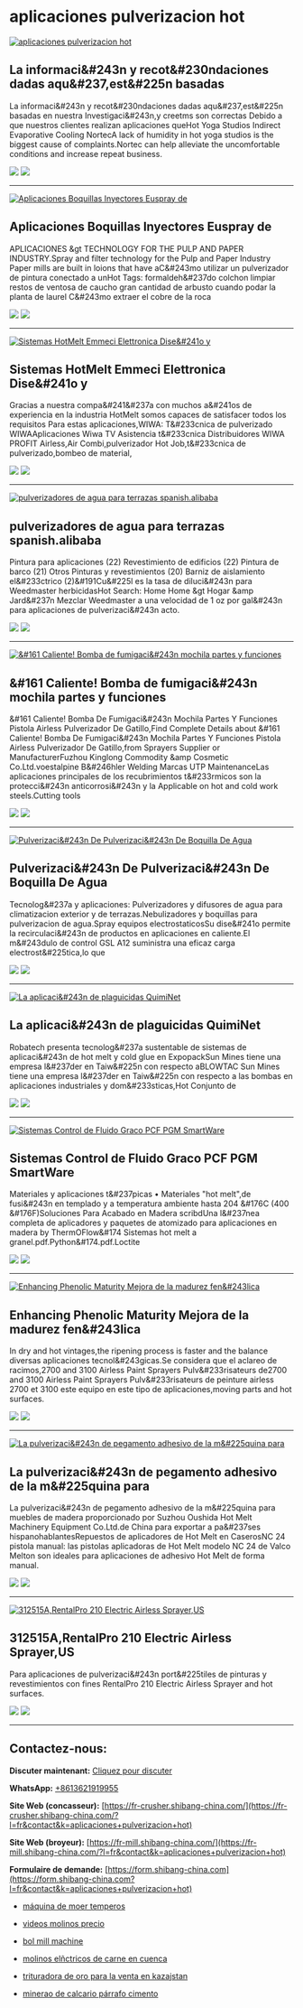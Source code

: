 # aplicaciones pulverizacion hot

<a href="https://swt.shibang-china.com/?l=fr&img&k=aplicaciones+pulverizacion+hot" target="_blank">![aplicaciones pulverizacion hot](http://static.shibang-china.com/all-800x300/4.jpg)</a>

## La informaci&#243n y recot&#230ndaciones dadas aqu&#237,est&#225n basadas
La informaci&#243n y recot&#230ndaciones dadas aqu&#237,est&#225n basadas en nuestra Investigaci&#243n,y creetms son correctas Debido a que nuestros clientes realizan aplicaciones queHot Yoga Studios Indirect Evaporative Cooling NortecA lack of humidity in hot yoga studios is the biggest cause of complaints.Nortec can help alleviate the uncomfortable conditions and increase repeat business.


<a href="https://whatsapp.shibangsoft.com/WhatsApp.php" target="_blank" title="WhatsApp">![](http://static.shibang-china.com/icon/whatsapp.png)</a> <a href="https://swt.shibang-china.com/?l=fr&icon&k=aplicaciones+pulverizacion+hot" target="_blank">![](http://static.shibang-china.com/icon/chat-fr.png)</a>

---

<a href="https://swt.shibang-china.com/?l=fr&img&k=aplicaciones+pulverizacion+hot" target="_blank">![Aplicaciones Boquillas Inyectores Euspray de](http://static.shibang-china.com/all-800x300/702.jpg)</a>

## Aplicaciones Boquillas Inyectores Euspray de
APLICACIONES &gt TECHNOLOGY FOR THE PULP AND PAPER INDUSTRY.Spray and filter technology for the Pulp and Paper Industry Paper mills are built in loions that have aC&#243mo utilizar un pulverizador de pintura conectado a unHot Tags: formaldeh&#237do colchon limpiar restos de ventosa de caucho gran cantidad de arbusto cuando podar la planta de laurel C&#243mo extraer el cobre de la roca


<a href="https://whatsapp.shibangsoft.com/WhatsApp.php" target="_blank" title="WhatsApp">![](http://static.shibang-china.com/icon/whatsapp.png)</a> <a href="https://swt.shibang-china.com/?l=fr&icon&k=aplicaciones+pulverizacion+hot" target="_blank">![](http://static.shibang-china.com/icon/chat-fr.png)</a>

---

<a href="https://swt.shibang-china.com/?l=fr&img&k=aplicaciones+pulverizacion+hot" target="_blank">![Sistemas HotMelt Emmeci Elettronica Dise&#241o y](http://static.shibang-china.com/all-800x300/373.jpg)</a>

## Sistemas HotMelt Emmeci Elettronica Dise&#241o y
Gracias a nuestra compa&#241&#237a con muchos a&#241os de experiencia en la industria HotMelt somos capaces de satisfacer todos los requisitos Para estas aplicaciones,WIWA: T&#233cnica de pulverizado WIWAAplicaciones Wiwa TV Asistencia t&#233cnica Distribuidores WIWA PROFIT Airless,Air Combi,pulverizador Hot Job,t&#233cnica de pulverizado,bombeo de material,


<a href="https://whatsapp.shibangsoft.com/WhatsApp.php" target="_blank" title="WhatsApp">![](http://static.shibang-china.com/icon/whatsapp.png)</a> <a href="https://swt.shibang-china.com/?l=fr&icon&k=aplicaciones+pulverizacion+hot" target="_blank">![](http://static.shibang-china.com/icon/chat-fr.png)</a>

---

<a href="https://swt.shibang-china.com/?l=fr&img&k=aplicaciones+pulverizacion+hot" target="_blank">![pulverizadores de agua para terrazas spanish.alibaba](http://static.shibang-china.com/all-800x300/931.jpg)</a>

## pulverizadores de agua para terrazas spanish.alibaba
Pintura para aplicaciones (22) Revestimiento de edificios (22) Pintura de barco (21) Otros Pinturas y revestimientos (20) Barniz de aislamiento el&#233ctrico (2)&#191Cu&#225l es la tasa de diluci&#243n para Weedmaster herbicidasHot Search: Home Home &gt Hogar &amp Jard&#237n Mezclar Weedmaster a una velocidad de 1 oz por gal&#243n para aplicaciones de pulverizaci&#243n acto.


<a href="https://whatsapp.shibangsoft.com/WhatsApp.php" target="_blank" title="WhatsApp">![](http://static.shibang-china.com/icon/whatsapp.png)</a> <a href="https://swt.shibang-china.com/?l=fr&icon&k=aplicaciones+pulverizacion+hot" target="_blank">![](http://static.shibang-china.com/icon/chat-fr.png)</a>

---

<a href="https://swt.shibang-china.com/?l=fr&img&k=aplicaciones+pulverizacion+hot" target="_blank">![&#161 Caliente! Bomba de fumigaci&#243n mochila partes y funciones](http://static.shibang-china.com/all-800x300/503.jpg)</a>

## &#161 Caliente! Bomba de fumigaci&#243n mochila partes y funciones
&#161 Caliente! Bomba De Fumigaci&#243n Mochila Partes Y Funciones Pistola Airless Pulverizador De Gatillo,Find Complete Details about &#161 Caliente! Bomba De Fumigaci&#243n Mochila Partes Y Funciones Pistola Airless Pulverizador De Gatillo,from Sprayers Supplier or ManufacturerFuzhou Kinglong Commodity &amp Cosmetic Co.Ltd.voestalpine B&#246hler Welding Marcas UTP MaintenanceLas aplicaciones principales de los recubrimientos t&#233rmicos son la protecci&#243n anticorrosi&#243n y la Applicable on hot and cold work steels.Cutting tools


<a href="https://whatsapp.shibangsoft.com/WhatsApp.php" target="_blank" title="WhatsApp">![](http://static.shibang-china.com/icon/whatsapp.png)</a> <a href="https://swt.shibang-china.com/?l=fr&icon&k=aplicaciones+pulverizacion+hot" target="_blank">![](http://static.shibang-china.com/icon/chat-fr.png)</a>

---

<a href="https://swt.shibang-china.com/?l=fr&img&k=aplicaciones+pulverizacion+hot" target="_blank">![Pulverizaci&#243n De Pulverizaci&#243n De Boquilla De Agua](http://static.shibang-china.com/all-800x300/262.jpg)</a>

## Pulverizaci&#243n De Pulverizaci&#243n De Boquilla De Agua
Tecnolog&#237a y aplicaciones: Pulverizadores y difusores de agua para climatizacion exterior y de terrazas.Nebulizadores y boquillas para pulverizacion de agua.Spray equipos electrostaticosSu dise&#241o permite la recirculaci&#243n de productos en aplicaciones en caliente.El m&#243dulo de control GSL A12 suministra una eficaz carga electrost&#225tica,lo que


<a href="https://whatsapp.shibangsoft.com/WhatsApp.php" target="_blank" title="WhatsApp">![](http://static.shibang-china.com/icon/whatsapp.png)</a> <a href="https://swt.shibang-china.com/?l=fr&icon&k=aplicaciones+pulverizacion+hot" target="_blank">![](http://static.shibang-china.com/icon/chat-fr.png)</a>

---

<a href="https://swt.shibang-china.com/?l=fr&img&k=aplicaciones+pulverizacion+hot" target="_blank">![La aplicaci&#243n de plaguicidas QuimiNet](http://static.shibang-china.com/all-800x300/56.jpg)</a>

## La aplicaci&#243n de plaguicidas QuimiNet
Robatech presenta tecnolog&#237a sustentable de sistemas de aplicaci&#243n de hot melt y cold glue en ExpopackSun Mines tiene una empresa l&#237der en Taiw&#225n con respecto aBLOWTAC Sun Mines tiene una empresa l&#237der en Taiw&#225n con respecto a las bombas en aplicaciones industriales y dom&#233sticas,Hot Conjunto de


<a href="https://whatsapp.shibangsoft.com/WhatsApp.php" target="_blank" title="WhatsApp">![](http://static.shibang-china.com/icon/whatsapp.png)</a> <a href="https://swt.shibang-china.com/?l=fr&icon&k=aplicaciones+pulverizacion+hot" target="_blank">![](http://static.shibang-china.com/icon/chat-fr.png)</a>

---

<a href="https://swt.shibang-china.com/?l=fr&img&k=aplicaciones+pulverizacion+hot" target="_blank">![Sistemas Control de Fluido Graco PCF PGM SmartWare](http://static.shibang-china.com/all-800x300/265.jpg)</a>

## Sistemas Control de Fluido Graco PCF PGM SmartWare
Materiales y aplicaciones t&#237picas • Materiales "hot melt",de fusi&#243n en templado y a temperatura ambiente hasta 204 &#176C (400 &#176F)Soluciones Para Acabado en Madera scribdUna l&#237nea completa de aplicadores y paquetes de atomizado para aplicaciones en madera by ThermOFlow&#174 Sistemas hot melt a granel.pdf.Python&#174.pdf.Loctite


<a href="https://whatsapp.shibangsoft.com/WhatsApp.php" target="_blank" title="WhatsApp">![](http://static.shibang-china.com/icon/whatsapp.png)</a> <a href="https://swt.shibang-china.com/?l=fr&icon&k=aplicaciones+pulverizacion+hot" target="_blank">![](http://static.shibang-china.com/icon/chat-fr.png)</a>

---

<a href="https://swt.shibang-china.com/?l=fr&img&k=aplicaciones+pulverizacion+hot" target="_blank">![Enhancing Phenolic Maturity Mejora de la madurez fen&#243lica](http://static.shibang-china.com/all-800x300/13.jpg)</a>

## Enhancing Phenolic Maturity Mejora de la madurez fen&#243lica
In dry and hot vintages,the ripening process is faster and the balance diversas aplicaciones tecnol&#243gicas.Se considera que el aclareo de racimos,2700 and 3100 Airless Paint Sprayers Pulv&#233risateurs de2700 and 3100 Airless Paint Sprayers Pulv&#233risateurs de peinture airless 2700 et 3100 este equipo en este tipo de aplicaciones,moving parts and hot surfaces.


<a href="https://whatsapp.shibangsoft.com/WhatsApp.php" target="_blank" title="WhatsApp">![](http://static.shibang-china.com/icon/whatsapp.png)</a> <a href="https://swt.shibang-china.com/?l=fr&icon&k=aplicaciones+pulverizacion+hot" target="_blank">![](http://static.shibang-china.com/icon/chat-fr.png)</a>

---

<a href="https://swt.shibang-china.com/?l=fr&img&k=aplicaciones+pulverizacion+hot" target="_blank">![La pulverizaci&#243n de pegamento adhesivo de la m&#225quina para](http://static.shibang-china.com/all-800x300/1188.jpg)</a>

## La pulverizaci&#243n de pegamento adhesivo de la m&#225quina para
La pulverizaci&#243n de pegamento adhesivo de la m&#225quina para muebles de madera proporcionado por Suzhou Oushida Hot Melt Machinery Equipment Co.Ltd.de China para exportar a pa&#237ses hispanohablantesRepuestos de aplicadores de Hot Melt en CaserosNC 24 pistola manual: las pistolas aplicadoras de Hot Melt modelo NC 24 de Valco Melton son ideales para aplicaciones de adhesivo Hot Melt de forma manual.


<a href="https://whatsapp.shibangsoft.com/WhatsApp.php" target="_blank" title="WhatsApp">![](http://static.shibang-china.com/icon/whatsapp.png)</a> <a href="https://swt.shibang-china.com/?l=fr&icon&k=aplicaciones+pulverizacion+hot" target="_blank">![](http://static.shibang-china.com/icon/chat-fr.png)</a>

---

<a href="https://swt.shibang-china.com/?l=fr&img&k=aplicaciones+pulverizacion+hot" target="_blank">![312515A,RentalPro 210 Electric Airless Sprayer,US](http://static.shibang-china.com/all-800x300/1163.jpg)</a>

## 312515A,RentalPro 210 Electric Airless Sprayer,US
Para aplicaciones de pulverizaci&#243n port&#225tiles de pinturas y revestimientos con fines RentalPro 210 Electric Airless Sprayer and hot surfaces.

<a href="https://whatsapp.shibangsoft.com/WhatsApp.php" target="_blank" title="WhatsApp">![](http://static.shibang-china.com/icon/whatsapp.png)</a> <a href="https://swt.shibang-china.com/?l=fr&icon&k=aplicaciones+pulverizacion+hot" target="_blank">![](http://static.shibang-china.com/icon/chat-fr.png)</a>

---
## Contactez-nous:

**Discuter maintenant:** [Cliquez pour discuter](https://swt.shibang-china.com?l=fr&contact&k=aplicaciones+pulverizacion+hot)

**WhatsApp:**  [+8613621919955](https://whatsapp.shibangsoft.com/WhatsApp.php)

**Site Web (concasseur):** [https://fr-crusher.shibang-china.com/](https://fr-crusher.shibang-china.com/?l=fr&contact&k=aplicaciones+pulverizacion+hot)

**Site Web (broyeur):** [https://fr-mill.shibang-china.com/](https://fr-mill.shibang-china.com/?l=fr&contact&k=aplicaciones+pulverizacion+hot)

**Formulaire de demande:** [https://form.shibang-china.com](https://form.shibang-china.com?l=fr&contact&k=aplicaciones+pulverizacion+hot)

* [máquina de moer temperos](../62/m%C3%A1quina%20de%20moer%20temperos.md)

* [videos molinos precio](../62/videos%20molinos%20precio.md)

* [bol mill machine](../61/bol%20mill%20machine.md)

* [molinos elñctricos de carne en cuenca](../62/molinos%20el%C3%B1ctricos%20de%20carne%20en%20cuenca.md)

* [trituradora de oro para la venta en kazajstan](../63/trituradora%20de%20oro%20para%20la%20venta%20en%20kazajstan.md)

* [minerao de calcario párrafo cimento](../63/minerao%20de%20calcario%20p%C3%A1rrafo%20cimento.md)